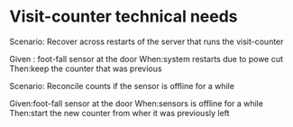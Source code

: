# Visit-counter technical needs

Scenario: Recover across restarts of the server
that runs the visit-counter

  Given : foot-fall sensor at the door
  When:system restarts due to powe cut
  Then:keep the counter that was previous

Scenario: Reconcile counts if the sensor is offline for a while

  Given:foot-fall sensor at the door
  When:sensors is offline for a while
  Then:start the new counter from wher it was previously left
